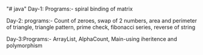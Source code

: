 "# java" 
Day-1: Programs:- 
              spiral binding of matrix

Day-2: programs:-
              Count of zeroes,
              swap of 2 numbers,
              area and perimeter of triangle,
              triangle pattern,
              prime check,
              fibonacci series,
              reverse of string
              

Day-3:Programs:-
                ArrayList,
                AlphaCount,
                Main-using iheritence and polymorphism
